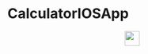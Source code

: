 # CalculatorIOSApp

<div style="width: 100%; height: 500px; display: flex; justify-content: center; align-item: center"> <img 
style="width: 30px; position: absolute"
 src="logo/Calculator.png"></img></div>
